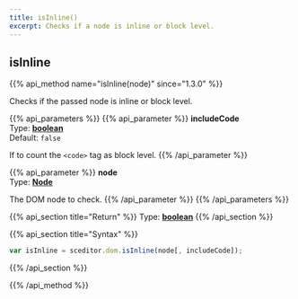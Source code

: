 ```yaml
---
title: isInline()
excerpt: Checks if a node is inline or block level.
---
```

## isInline

{{% api_method name="isInline(node)" since="1.3.0" %}}

Checks if the passed node is inline or block level.


{{% api_parameters %}}
{{% api_parameter %}}
**includeCode**  
Type: **[boolean](/api/types/#bool)**  
Default: `false`

If to count the `<code>` tag as block level.
{{% /api_parameter %}}

{{% api_parameter %}}
**node**  
Type: **[Node](/api/types/#node)**

The DOM node to check.
{{% /api_parameter %}}
{{% /api_parameters %}}


{{% api_section title="Return" %}}
Type: **[boolean](/api/types/#bool)**
{{% /api_section %}}


{{% api_section title="Syntax" %}}
```js
var isInline = sceditor.dom.isInline(node[, includeCode]);
```
{{% /api_section %}}

{{% /api_method %}}
